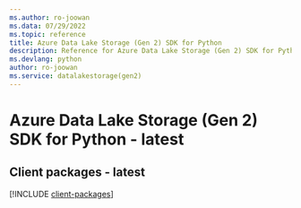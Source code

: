 ```yaml
---
ms.author: ro-joowan
ms.data: 07/29/2022
ms.topic: reference
title: Azure Data Lake Storage (Gen 2) SDK for Python
description: Reference for Azure Data Lake Storage (Gen 2) SDK for Python
ms.devlang: python
author: ro-joowan
ms.service: datalakestorage(gen2)
---
```

# Azure Data Lake Storage (Gen 2) SDK for Python - latest

## Client packages - latest
[!INCLUDE [client-packages](data-lake-storage-(gen-2)-client-index.md)]
